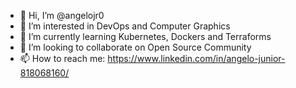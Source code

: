 - 👋 Hi, I’m @angelojr0
- 👀 I’m interested in DevOps and Computer Graphics
- 🌱 I’m currently learning Kubernetes, Dockers and Terraforms
- 💞️ I’m looking to collaborate on Open Source Community
- 📫 How to reach me: https://www.linkedin.com/in/angelo-junior-818068160/
